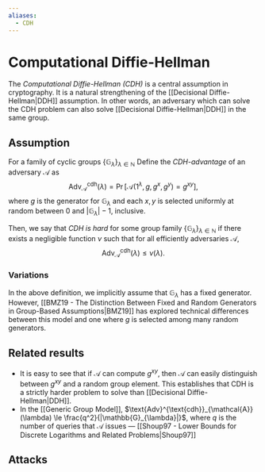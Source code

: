 ```yaml
---
aliases:
  - CDH
---
```

# Computational Diffie-Hellman
The *Computational Diffie-Hellman (CDH)* is a central assumption in cryptography. It is a natural strengthening of the [[Decisional Diffie-Hellman|DDH]] assumption. In other words, an adversary which can solve the CDH problem can also solve [[Decisional Diffie-Hellman|DDH]] in the same group.

## Assumption
For a family of cyclic groups $\{\mathbb{G}_{\lambda}\}_{\lambda \in \mathbb{N}}$ Define the *CDH-advantage* of an adversary $\mathcal{A}$ as $$\text{Adv}^{\text{cdh}}_{\mathcal{A}}(\lambda) = \Pr[\mathcal{A}(1^{\lambda},g,g^x, g^y)=g^{xy}],$$ where $g$ is the generator for $\mathbb{G}_{\lambda}$ and each $x,y$ is selected uniformly at random between $0$ and $|\mathbb{G}_{\lambda}| - 1$, inclusive.

Then, we say that *CDH is hard* for some group family $\{\mathbb{G}_{\lambda}\}_{\lambda \in \mathbb{N}}$ if there exists a negligible function $\nu$ such that for all efficiently adversaries $\mathcal{A}$, $$\text{Adv}^{\text{cdh}}_{\mathcal{A}}(\lambda) \le \nu(\lambda).$$
### Variations
In the above definition, we implicitly assume that $\mathbb{G}_{\lambda}$ has a fixed generator. However, [[BMZ19 - The Distinction Between Fixed and Random Generators in Group-Based Assumptions|BMZ19]] has explored technical differences between this model and one where $g$ is selected among many random generators.

## Related results
- It is easy to see that if $\mathcal{A}$ can compute $g^{xy}$, then $\mathcal{A}$ can easily distinguish between $g^{xy}$ and a random group element. This establishes that CDH is a strictly harder problem to solve than [[Decisional Diffie-Hellman|DDH]].
- In the [[Generic Group Model]], $\text{Adv}^{\text{cdh}}_{\mathcal{A}}(\lambda) \le \frac{q^2}{|\mathbb{G}_{\lambda}|}$, where $q$ is the number of queries that $\mathcal{A}$ issues — [[Shoup97 - Lower Bounds for Discrete Logarithms and Related Problems|Shoup97]]

## Attacks
